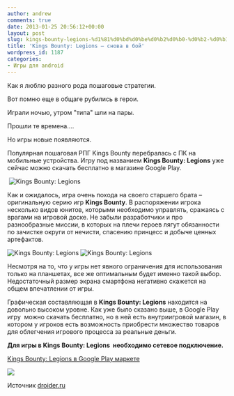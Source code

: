 ```yaml
---
author: andrew
comments: true
date: 2013-01-25 20:56:12+00:00
layout: post
slug: kings-bounty-legions-%d1%81%d0%bd%d0%be%d0%b2%d0%b0-%d0%b2-%d0%b1%d0%be%d0%b9
title: 'Kings Bounty: Legions – снова в бой'
wordpress_id: 1187
categories:
- Игры для android
---
```


Как я люблю разного рода пошаговые стратегии.





Вот помню еще в общаге рубились в герои.





Играли ночью, утром "типа" шли на пары.





Прошли те времена....


<!-- more -->


Но игры новые появляются.





Популярная пошаговая РПГ Kings Bounty перебралась с ПК на мобильные устройства. Игру под названием **Kings Bounty: Legions** уже сейчас можно скачать бесплатно в магазине Google Play.





 ![Kings Bounty: Legions](http://droider.ru/wp-content/uploads/2013/01/logo5-640x312.jpg)





Как и ожидалось, игра очень похода на своего старшего брата – оригинальную серию игр **Kings Bounty**. В распоряжении игрока несколько видов юнитов, которыми необходимо управлять, сражаясь с врагами на игровой доске. Не забыли разработчики и про разнообразные миссии, в которых на плечи героев лягут обязанности по зачистке округи от нечисти, спасению принцесс и добыче ценных артефактов.





![Kings Bounty: Legions](http://droider.ru/wp-content/uploads/2013/01/112-300x187.jpg)
![Kings Bounty: Legions](http://droider.ru/wp-content/uploads/2013/01/212-300x187.jpg)





Несмотря на то, что у игры нет явного ограничения для использования только на планшетах, все же оптимальным будет именно такой выбор. Недостаточный размер экрана смартфона негативно скажется на общем впечатлении от игры.









Графическая составляющая в **Kings Bounty: Legions** находится на довольно высоком уровне. Как уже было сказано выше, в Google Play игру  можно скачать бесплатно, но в ней есть внутриигровой магазин, в котором у игроков есть возможность приобрести множество товаров для облегчения игрового процесса за реальные деньги.





**Для игры в Kings Bounty: Legions  необходимо сетевое подключение.**





[Kings Bounty: Legions в Google Play маркете](http://droider.ru/goto/https://play.google.com/store/apps/details?id=com.kranx.kbl)





![](http://chart.apis.google.com/chart?cht=qr&chs=150x150&chl=market://details?id=com.kranx.kbl)





Источник [droider.ru](http://droider.ru/post/kings-bounty-legions-snova-v-boy-15-01-2013/)
